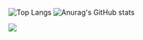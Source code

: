 ![Top Langs](https://github-readme-stats.vercel.app/api/top-langs/?username=shoober420&layout=compact&theme=highcontrast) ![Anurag's GitHub stats](https://github-readme-stats.vercel.app/api?username=shoober420&show_icons=true&theme=highcontrast)

![](https://komarev.com/ghpvc/?username=shoober420&color=green&style=plastic)
